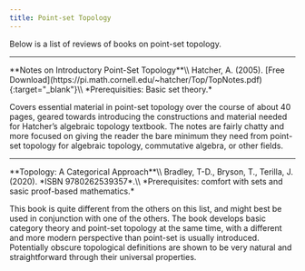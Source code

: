 ```yaml
---
title: Point-set Topology
---
```


Below is a list of reviews of books on point-set topology.

<hr>
**Notes on Introductory Point-Set Topology**\\
Hatcher, A. (2005). [Free Download](https://pi.math.cornell.edu/~hatcher/Top/TopNotes.pdf){:target="_blank"}\\
*Prerequisities: Basic set theory.*

Covers essential material in point-set topology over the course of about 40 pages, geared towards introducing the constructions and material needed for Hatcher’s algebraic topology textbook. The notes are fairly chatty and more focused on giving the reader the bare minimum they need from point-set topology for algebraic topology, commutative algebra, or other fields.

<hr>
**Topology: A Categorical Approach**\\
Bradley, T-D., Bryson, T., Terilla, J. (2020). *ISBN 9780262539357*.\\
*Prerequisites: comfort with sets and sasic proof-based mathematics.*

This book is quite different from the others on this list, and might best be used in conjunction with one of the others. The book develops basic category theory and point-set topology at the same time, with a different and more modern perspective than point-set is usually introduced. Potentially obscure topological definitions are shown to be very natural and straightforward through their universal properties.